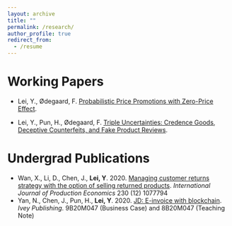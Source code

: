 ```yaml
---
layout: archive
title: ""
permalink: /research/
author_profile: true
redirect_from:
  - /resume
---
```



Working Papers
======
* Lei, Y., Ødegaard, F. [Probabilistic Price Promotions with Zero-Price Effect](https://iveyca-my.sharepoint.com/personal/fodegaard_ivey_ca/Documents/Yongqin_ProbPrice/ProbPrice/POMS%20Aug%202022/PricePromotion_15Aug2022_wAuthor.pdf). 
 
* Lei, Y., Pun, H., Ødegaard, F. [Triple Uncertainties: Credence Goods, Deceptive Counterfeits, and Fake Product Reviews](https://papers.ssrn.com/sol3/papers.cfm?abstract_id=3915087). 



Undergrad Publications
======
* Wan, X., Li, D., Chen, J., **Lei, Y**. 2020. [Managing customer returns strategy with the option of selling returned products](https://www.sciencedirect.com/science/article/pii/S0925527320301717). *International Journal of Production Economics* 230 (12) 1077794
* Yan, N., Chen, J., Pun, H., **Lei, Y**. 2020. [JD: E-invoice with blockchain](https://www.iveypublishing.ca/s/product/jd-einvoice-with-blockchain/01t5c00000CwqpbAAB). *Ivey Publishing*. 9B20M047 (Business Case) and 8B20M047 (Teaching Note)

  

